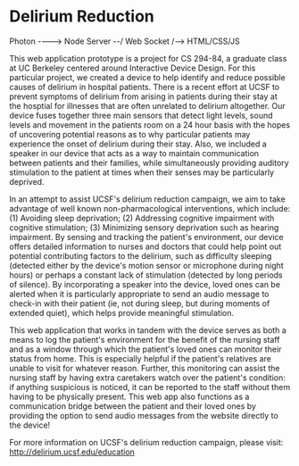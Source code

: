 # Delirium Reduction
Photon ----> Node Server --/ Web Socket /--> HTML/CSS/JS

This web application prototype is a project for CS 294-84, a graduate class at UC Berkeley centered around Interactive Device Design. For this particular project, we created a device to help identify and reduce possible causes of delirium in hospital patients. There is a recent effort at UCSF to prevent symptoms of delirium from arising in patients during their stay at the hosptial for illnesses that are often unrelated to delirium altogether. Our device fuses together three main sensors that detect light levels, sound levels and movement in the patients room on a 24 hour basis with the hopes of uncovering potential reasons as to why particular patients may experience the onset of delirium during their stay. Also, we included a speaker in our device that acts as a way to maintain communication between patients and their families, while simultaneously providing auditory stimulation to the patient at times when their senses may be particularly deprived.

In an attempt to assist UCSF's delirium reduction campaign, we aim to take advantage of well known non-pharmacological interventions, which include: (1) Avoiding sleep deprivation; (2) Addressing cognitive impairment with cognitive stimulation; (3) Minimizing sensory deprivation such as hearing impairment. By sensing and tracking the patient's environment, our device offers detailed information to nurses and doctors that could help point out potential contributing factors to the delirium, such as difficulty sleeping (detected either by the device's motion sensor or microphone during night hours) or perhaps a constant lack of stimulation (detected by long periods of silence). By incorporating a speaker into the device, loved ones can be alerted when it is particularly appropriate to send an audio message to check-in with their patient (ie, not during sleep, but during moments of extended quiet), which helps provide meaningful stimulation.

This web application that works in tandem with the device serves as both a means to log the patient's environment for the benefit of the nursing staff and as a window through which the patient's loved ones can monitor their status from home. This is especially helpful if the patient's relatives are unable to visit for whatever reason. Further, this monitoring can assist the nursing staff by having extra caretakers watch over the patient's condition: if anything suspicious is noticed, it can be reported to the staff without them having to be physically present. This web app also functions as a communication bridge between the patient and their loved ones by providing the option to send audio messages from the website directly to the device!

For more information on UCSF's delirium reduction campaign, please visit: http://delirium.ucsf.edu/education
